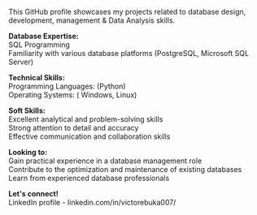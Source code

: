 This GitHub profile showcases my projects related to database design, development, management & Data Analysis skills.

**Database Expertise:** <br>
SQL Programming <br>
Familiarity with various database platforms (PostgreSQL, Microsoft SQL Server)

**Technical Skills:** <br>
Programming Languages: (Python) <br>
Operating Systems: ( Windows, Linux)

**Soft Skills:** <br>
Excellent analytical and problem-solving skills <br>
Strong attention to detail and accuracy <br>
Effective communication and collaboration skills

**Looking to:** <br>
Gain practical experience in a database management role <br>
Contribute to the optimization and maintenance of existing databases <br>
Learn from experienced database professionals

**Let's connect!** <br>
LinkedIn profile - linkedin.com/in/victorebuka007/
